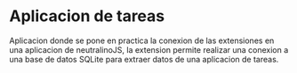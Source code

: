 # Aplicacion de tareas

Aplicacion donde se pone en practica la conexion de las extensiones en una aplicacion
de neutralinoJS, la extension permite realizar una conexion a una base de datos SQLite
para extraer datos de una aplicacion de tareas.


